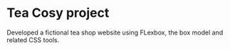 # Tea Cosy project
Developed a fictional tea shop website using FLexbox, the box model and related CSS tools.
